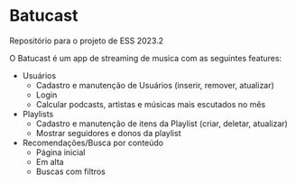 # Batucast
Repositório para o projeto de ESS 2023.2

O Batucast é um app de streaming de musica com as seguintes features:

- Usuários
  - Cadastro e manutenção de Usuários (inserir, remover, atualizar)
  - Login
  - Calcular podcasts, artistas e músicas mais escutados no mês
- Playlists		
  - Cadastro e manutenção de itens da Playlist (criar, deletar, atualizar)
  - Mostrar seguidores e donos da playlist
- Recomendações/Busca por conteúdo
  - Página inicial
  - Em alta
  - Buscas com filtros
